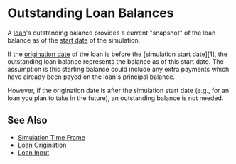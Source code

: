 # Outstanding Loan Balances

A [loan][loan]'s outstanding balance provides a current "snapshot" of the loan balance as 
of the [start date][simTimeFrame] of the simulation. 

If the [origination date][loanOrig] of the loan 
is before the [simulation start date][1], the outstanding loan balance represents
the balance as of this start date. The assumption is this starting balance could 
include any extra payments which have already been payed on the loan's principal balance.

However, if the origination date is 
after the simulation start date (e.g., for an loan you plan to take in the future), 
an outstanding balance is not needed.

## See Also

* [Simulation Time Frame][simTimeFrame]
* [Loan Origination][loanOrig]
* [Loan Input][loan]

[simTimeFrame]:simTimeFrame.html
[loan]:loan.html
[loanOrig]:loanOrig.html